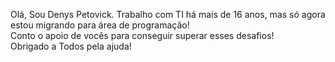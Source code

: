 Olá, Sou Denys Petovick. Trabalho com TI há mais de 16 anos, mas só agora estou migrando para área de programação!<br>
Conto o apoio de vocês para conseguir superar esses desafios!<br>
Obrigado a Todos pela ajuda!
